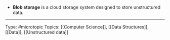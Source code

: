 - **Blob storage** is a cloud storage system designed to store unstructured data.
___
Type: #microtopic 
Topics: [[Computer Science]], [[Data Structures]], [[Data]], [[Unstructured data]]

